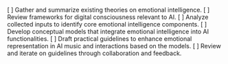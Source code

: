 [ ] Gather and summarize existing theories on emotional intelligence.
[ ] Review frameworks for digital consciousness relevant to AI.
[ ] Analyze collected inputs to identify core emotional intelligence components.
[ ] Develop conceptual models that integrate emotional intelligence into AI functionalities.
[ ] Draft practical guidelines to enhance emotional representation in AI music and interactions based on the models.
[ ] Review and iterate on guidelines through collaboration and feedback.
